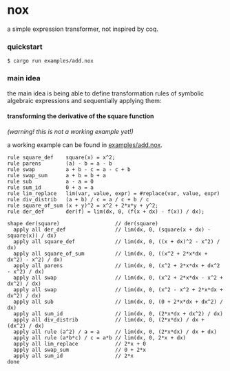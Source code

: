 # nox

a simple expression transformer, not inspired by coq.

### quickstart

```console
$ cargo run examples/add.nox
```

### main idea

the main idea is being able to define transformation rules of symbolic algebraic expressions and sequentially applying them:

#### transforming the derivative of the square function

*(warning! this is not a working example yet!)*

a working example can be found in [examples/add.nox](examples/add.nox).

```
rule square_def    square(x) = x^2;
rule parens        (a) - b = a - b
rule swap          a + b - c = a - c + b
rule swap_sum      a + b = b + a
rule sub           a - a = 0
rule sum_id        0 + a = a
rule lim_replace   lim(var, value, expr) = #replace(var, value, expr)
rule div_distrib   (a + b) / c = a / c + b / c
rule square_of_sum (x + y)^2 = x^2 + 2*x*y + y^2;
rule der_def       der(f) = lim(dx, 0, (f(x + dx) - f(x)) / dx);

shape der(square)                  // der(square)
  apply all der_def                // lim(dx, 0, (square(x + dx) - square(x)) / dx)
  apply all square_def             // lim(dx, 0, ((x + dx)^2 - x^2) / dx)
  apply all square_of_sum          // lim(dx, 0, ((x^2 + 2*x*dx + dx^2) - x^2) / dx)
  apply all parens                 // lim(dx, 0, (x^2 + 2*x*dx + dx^2 - x^2) / dx)
  apply all swap                   // lim(dx, 0, (x^2 + 2*x*dx - x^2 + dx^2) / dx)
  apply all swap                   // lim(dx, 0, (x^2 - x^2 + 2*x*dx + dx^2) / dx)
  apply all sub                    // lim(dx, 0, (0 + 2*x*dx + dx^2) / dx)
  apply all sum_id                 // lim(dx, 0, (2*x*dx + dx^2) / dx)
  apply all div_distrib            // lim(dx, 0, (2*x*dx) / dx + (dx^2) / dx)
  apply all rule (a^2) / a = a     // lim(dx, 0, (2*x*dx) / dx + dx)
  apply all rule (a*b*c) / c = a*b // lim(dx, 0, 2*x + dx)
  apply all lim_replace            // 2*x + 0
  apply all swap_sum               // 0 + 2*x
  apply all sum_id                 // 2*x
done
```
